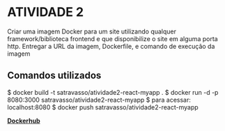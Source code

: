 # ATIVIDADE 2

Criar uma imagem Docker para um site utilizando qualquer framework/biblioteca frontend e que
disponibilize o site em alguma porta http. Entregar a URL da imagem, Dockerfile, e comando de execução da imagem

## Comandos utilizados

$ docker build -t satravasso/atividade2-react-myapp .
$ docker run -d -p 8080:3000 satravasso/atividade2-react-myapp
$ para acessar: localhost:8080
$ docker push satravasso/atividade2-react-myapp

**[Dockerhub](https://hub.docker.com/repository/docker/satravasso/atividade2-react-myapp)**

